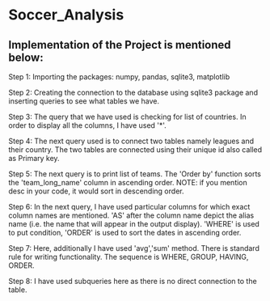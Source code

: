 # Soccer_Analysis

## Implementation of the Project is mentioned below:

Step 1: Importing the packages: numpy, pandas, sqlite3, matplotlib

Step 2: Creating the connection to the database using sqlite3 package and inserting queries to see what tables we have.

Step 3: The query that we have used is checking for list of countries. In order to display all the columns, I have used '*'.

Step 4: The next query used is to connect two tables namely leagues and their country. The two tables are connected using their unique id also called as Primary key.

Step 5: The next query is to print list of teams. The 'Order by' function sorts the 'team_long_name' column in ascending order. NOTE: if you mention desc in your code, it would sort in descending order.

Step 6: In the next query, I have used particular columns for which exact column names are mentioned. 'AS' after the column name depict the alias name (i.e. the name that will appear in the output display). 'WHERE' is used to put condition, 'ORDER' is used to sort the dates in ascending order.

Step 7: Here, additionally I have used 'avg','sum' method. There is standard rule for writing functionality. The sequence is WHERE, GROUP, HAVING, ORDER.

Step 8: I have used subqueries here as there is no direct connection to the table. 
